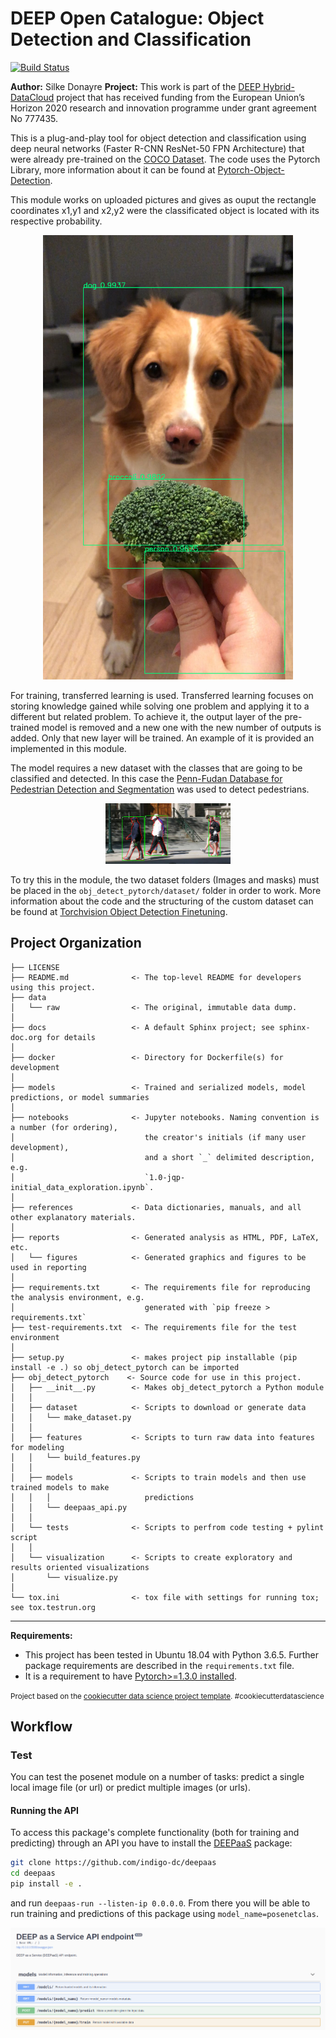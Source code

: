 DEEP Open Catalogue: Object Detection and Classification
==============================

[![Build Status](https://jenkins.indigo-datacloud.eu:8080/buildStatus/icon?job=Pipeline-as-code/DEEP-OC-org/obj_detect_pytorch/master)](https://jenkins.indigo-datacloud.eu:8080/job/Pipeline-as-code/job/DEEP-OC-org/job/obj_detect_pytorch/job/master)

**Author:** Silke Donayre
**Project:** This work is part of the [DEEP Hybrid-DataCloud](https://deep-hybrid-datacloud.eu/) project that has received funding from the European Union’s Horizon 2020 research and innovation programme under grant agreement No 777435.

This is a plug-and-play tool for object detection and classification using deep neural networks (Faster R-CNN ResNet-50 FPN Architecture) that were already pre-trained on the [COCO Dataset](http://cocodataset.org/#home). The code uses the Pytorch Library, more information about it can be found at [Pytorch-Object-Detection](https://pytorch.org/docs/stable/torchvision/models.html#object-detection-instance-segmentation-and-person-keypoint-detection). 

This module works on uploaded pictures and gives as ouput the rectangle coordinates x1,y1 and x2,y2 were the classificated object is located with its respective probability.

<p align="center">
<img src="./reports/figures/dog_broccoli.png" alt="spectrogram" width="400">
</p>

For training, transferred learning is used. Transferred learning focuses on storing knowledge gained while solving one problem and applying it to a different but related problem. To achieve it, the output layer of the pre-trained model is removed and a new one with the new number of outputs is added. Only that new layer will be trained. An example of it is provided an implemented in this module.

The model requires a new dataset with the classes that are going to be classified and detected. In this case the [Penn-Fudan Database for Pedestrian Detection and Segmentation](https://www.cis.upenn.edu/~jshi/ped_html/) was used to detect pedestrians. 

<p align="center">
<img src="./reports/figures/pytorchobj.png" alt="spectrogram" width="200">
</p>

To try this in the module, the two dataset folders (Images and masks) must be placed in the `obj_detect_pytorch/dataset/` folder in order to work. More information about the code and the structuring of the custom dataset can be found at [Torchvision Object Detection Finetuning](https://pytorch.org/tutorials/intermediate/torchvision_tutorial.html).



Project Organization
------------

    ├── LICENSE
    ├── README.md              <- The top-level README for developers using this project.
    ├── data
    │   └── raw                <- The original, immutable data dump.
    │
    ├── docs                   <- A default Sphinx project; see sphinx-doc.org for details
    │
    ├── docker                 <- Directory for Dockerfile(s) for development
    │
    ├── models                 <- Trained and serialized models, model predictions, or model summaries
    │
    ├── notebooks              <- Jupyter notebooks. Naming convention is a number (for ordering),
    │                             the creator's initials (if many user development), 
    │                             and a short `_` delimited description, e.g.
    │                             `1.0-jqp-initial_data_exploration.ipynb`.
    │
    ├── references             <- Data dictionaries, manuals, and all other explanatory materials.
    │
    ├── reports                <- Generated analysis as HTML, PDF, LaTeX, etc.
    │   └── figures            <- Generated graphics and figures to be used in reporting
    │
    ├── requirements.txt       <- The requirements file for reproducing the analysis environment, e.g.
    │                             generated with `pip freeze > requirements.txt`
    ├── test-requirements.txt  <- The requirements file for the test environment
    │
    ├── setup.py               <- makes project pip installable (pip install -e .) so obj_detect_pytorch can be imported
    ├── obj_detect_pytorch    <- Source code for use in this project.
    │   ├── __init__.py        <- Makes obj_detect_pytorch a Python module
    │   │
    │   ├── dataset            <- Scripts to download or generate data
    │   │   └── make_dataset.py
    │   │
    │   ├── features           <- Scripts to turn raw data into features for modeling
    │   │   └── build_features.py
    │   │
    │   ├── models             <- Scripts to train models and then use trained models to make
    │   │   │                     predictions
    │   │   └── deepaas_api.py
    │   │
    │   └── tests              <- Scripts to perfrom code testing + pylint script
    │   │
    │   └── visualization      <- Scripts to create exploratory and results oriented visualizations
    │       └── visualize.py
    │
    └── tox.ini                <- tox file with settings for running tox; see tox.testrun.org


--------

 **Requirements:**
 
- This project has been tested in Ubuntu 18.04 with Python 3.6.5. Further package requirements are described in the `requirements.txt` file.
- It is a requirement to have [Pytorch>=1.3.0 installed](https://pytorch.org/get-started/locally/). 

<p><small>Project based on the <a target="_blank" href="https://drivendata.github.io/cookiecutter-data-science/">cookiecutter data science project template</a>. #cookiecutterdatascience</small></p>

## Workflow


### Test

You can test the posenet module on a number of tasks: predict a single local image file (or url) or predict multiple images (or urls). 



#### Running the API


To access this package's complete functionality (both for training and predicting) through an API you have to install the [DEEPaaS](https://github.com/indigo-dc/DEEPaaS) package:

```bash
git clone https://github.com/indigo-dc/deepaas
cd deepaas
pip install -e .
```

and run `deepaas-run --listen-ip 0.0.0.0`.
From there you will be able to run training and predictions of this package  using `model_name=posenetclas`.

<img src="./reports/figures/deepaas.png" alt="deepaas" width="1000"/>

